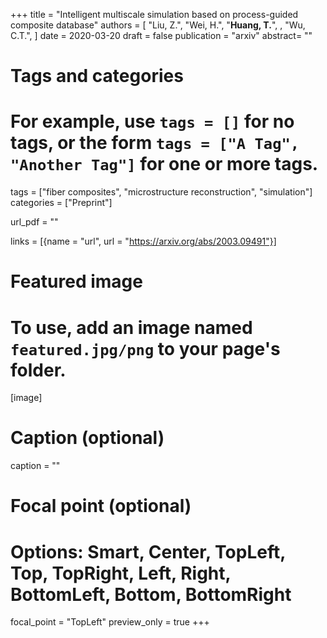 +++
title = "Intelligent multiscale simulation based on process-guided composite database"
authors = [ "Liu, Z.", "Wei, H.", "**Huang, T.**", , "Wu, C.T.", ]
date = 2020-03-20
draft = false
publication = "arxiv"
abstract= ""

# Tags and categories
# For example, use `tags = []` for no tags, or the form `tags = ["A Tag", "Another Tag"]` for one or more tags.
tags = ["fiber composites", "microstructure reconstruction", "simulation"]
categories = ["Preprint"]

url_pdf = ""

links = [{name = "url", url  = "https://arxiv.org/abs/2003.09491"}]

# Featured image
# To use, add an image named `featured.jpg/png` to your page's folder. 
[image]
  # Caption (optional)
  caption = ""

  # Focal point (optional)
  # Options: Smart, Center, TopLeft, Top, TopRight, Left, Right, BottomLeft, Bottom, BottomRight
  focal_point = "TopLeft"
  preview_only = true
+++
